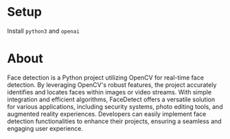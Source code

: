 # Setup
Install `python3` and `openai`

# About
Face detection is a Python project utilizing OpenCV for real-time face detection. By leveraging OpenCV's robust features, the project accurately identifies and locates faces within images or video streams. With simple integration and efficient algorithms, FaceDetect offers a versatile solution for various applications, including security systems, photo editing tools, and augmented reality experiences. Developers can easily implement face detection functionalities to enhance their projects, ensuring a seamless and engaging user experience.

